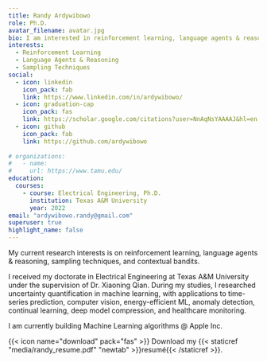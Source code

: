 ```yaml
---
title: Randy Ardywibowo
role: Ph.D.
avatar_filename: avatar.jpg
bio: I am interested in reinforcement learning, language agents & reasoning, sampling techniques, and contextual bandits.
interests:
  - Reinforcement Learning
  - Language Agents & Reasoning
  - Sampling Techniques
social:
  - icon: linkedin
    icon_pack: fab
    link: https://www.linkedin.com/in/ardywibowo/
  - icon: graduation-cap
    icon_pack: fas
    link: https://scholar.google.com/citations?user=NnAqNsYAAAAJ&hl=en
  - icon: github
    icon_pack: fab
    link: https://github.com/ardywibowo
  
# organizations:
#   - name: 
#     url: https://www.tamu.edu/
education:
  courses:
    - course: Electrical Engineering, Ph.D.
      institution: Texas A&M University
      year: 2022
email: "ardywibowo.randy@gmail.com"
superuser: true
highlight_name: false
---
```

My current research interests is on reinforcement learning, language agents & reasoning, sampling techniques, and contextual bandits.

I received my doctorate in Electrical Engineering at Texas A&M University under the supervision of Dr. Xiaoning Qian. During my studies, I researched uncertainty quantification in machine learning, with applications to time-series prediction, computer vision, energy-efficient ML, anomaly detection, continual learning, deep model compression, and healthcare monitoring.

I am currently building Machine Learning algorithms @ Apple Inc. 

{{< icon name="download" pack="fas" >}} Download my {{< staticref "media/randy_resume.pdf" "newtab" >}}resumé{{< /staticref >}}.

